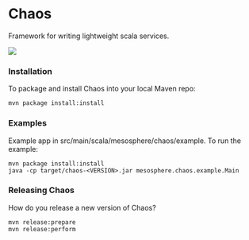# Chaos

Framework for writing lightweight scala services.

![](http://magiccards.info/scans/en/cedi/237.jpg)

### Installation

To package and install Chaos into your local Maven repo:

    mvn package install:install

### Examples

Example app in src/main/scala/mesosphere/chaos/example. To run the example:

    mvn package install:install
    java -cp target/chaos-<VERSION>.jar mesosphere.chaos.example.Main

### Releasing Chaos

How do you release a new version of Chaos?

    mvn release:prepare
    mvn release:perform
